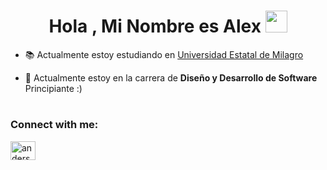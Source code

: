 <h1 align="center"><b>Hola , Mi Nombre es Alex  </b><img src="https://media.giphy.com/media/hvRJCLFzcasrR4ia7z/giphy.gif" width="35"></h1>
<!--  -->

<!-- BREVE DESCRIPCION -->
- 📚 Actualmente estoy estudiando en [Universidad Estatal de Milagro](https://www.unemi.edu.ec/)

- 🌱 Actualmente estoy en la carrera de **Diseño y Desarrollo de Software** Principiante :)

<h1 align="center"></h1>
<!--  -->

<!-- CONTACTO -->
<h3 align="left">Connect with me:</h3>
<p align="left">
<a href="https://www.instagram.com/alejic/" target="blank"><img align="center" src="https://raw.githubusercontent.com/rahuldkjain/github-profile-readme-generator/master/src/images/icons/Social/instagram.svg" alt="anderson_mend53" height="30" width="40" /></a>
</p>
